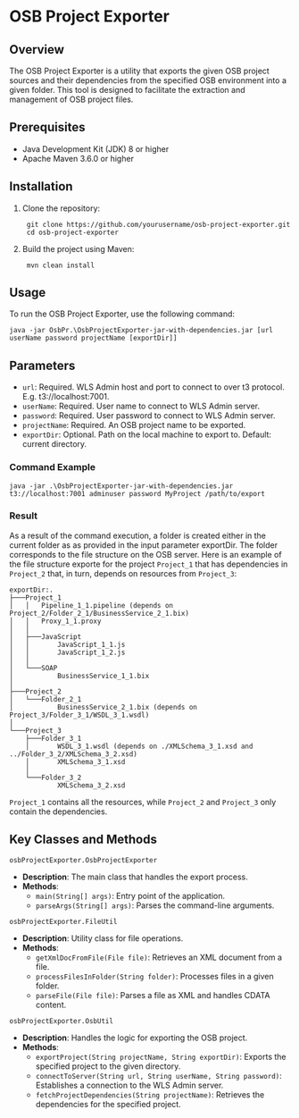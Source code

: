 # OSB Project Exporter

## Overview

The OSB Project Exporter is a utility that exports the given OSB project sources and their dependencies from the specified OSB environment into a given folder.
This tool is designed to facilitate the extraction and management of OSB project files.

## Prerequisites

- Java Development Kit (JDK) 8 or higher
- Apache Maven 3.6.0 or higher

## Installation

1. Clone the repository:
   
        git clone https://github.com/yourusername/osb-project-exporter.git
        cd osb-project-exporter

2. Build the project using Maven:
   
        mvn clean install

## Usage
To run the OSB Project Exporter, use the following command:

    java -jar OsbPr.\OsbProjectExporter-jar-with-dependencies.jar [url userName password projectName [exportDir]]

## Parameters

- `url`: Required. WLS Admin host and port to connect to over t3 protocol. E.g. t3://localhost:7001.
- `userName`: Required. User name to connect to WLS Admin server.
- `password`: Required. User password to connect to WLS Admin server.
- `projectName`: Required. An OSB project name to be exported.
- `exportDir`: Optional. Path on the local machine to export to. Default: current directory.

### Command Example

    java -jar .\OsbProjectExporter-jar-with-dependencies.jar t3://localhost:7001 adminuser password MyProject /path/to/export

### Result

As a result of the command execution, a folder is created either in the current folder as as provided in the input parameter exportDir. The folder corresponds to the file structure on the OSB server. Here is an example of the file structure exporte for the project `Project_1` that has dependencies in `Project_2` that, in turn, depends on resources from `Project_3`:

    exportDir:.
    ├───Project_1
    │   │   Pipeline_1_1.pipeline (depends on Project_2/Folder_2_1/BusinessService_2_1.bix)
    │   │   Proxy_1_1.proxy
    │   │
    │   ├───JavaScript
    │   │       JavaScript_1_1.js
    │   │       JavaScript_1_2.js
    │   │
    │   └───SOAP
    │           BusinessService_1_1.bix
    │
    ├───Project_2
    │   └───Folder_2_1
    │           BusinessService_2_1.bix (depends on Project_3/Folder_3_1/WSDL_3_1.wsdl)
    │
    └───Project_3
        ├───Folder_3_1
        │       WSDL_3_1.wsdl (depends on ./XMLSchema_3_1.xsd and ../Folder_3_2/XMLSchema_3_2.xsd)
        │       XMLSchema_3_1.xsd
        │
        └───Folder_3_2
                XMLSchema_3_2.xsd

`Project_1` contains all the resources, while `Project_2` and `Project_3` only contain the dependencies.

## Key Classes and Methods

`osbProjectExporter.OsbProjectExporter`
* **Description**: The main class that handles the export process.
* **Methods**:
  * `main(String[] args)`: Entry point of the application.
  * `parseArgs(String[] args)`: Parses the command-line arguments.

`osbProjectExporter.FileUtil`
* **Description**: Utility class for file operations.
* **Methods**:
  * `getXmlDocFromFile(File file)`: Retrieves an XML document from a file.
  * `processFilesInFolder(String folder)`: Processes files in a given folder.
  * `parseFile(File file)`: Parses a file as XML and handles CDATA content.

`osbProjectExporter.OsbUtil`
* **Description**: Handles the logic for exporting the OSB project.
* **Methods**:
  * `exportProject(String projectName, String exportDir)`: Exports the specified project to the given directory.
  * `connectToServer(String url, String userName, String password)`: Establishes a connection to the WLS Admin server.
  * `fetchProjectDependencies(String projectName)`: Retrieves the dependencies for the specified project.